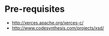 # Pre-requisites

* http://xerces.apache.org/xerces-c/
* http://www.codesynthesis.com/projects/xsd/
